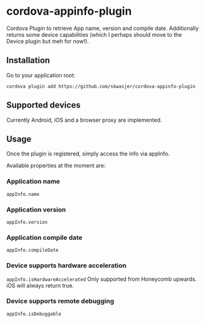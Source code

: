 # cordova-appinfo-plugin
Cordova Plugin to retrieve App name, version and compile date. Additionally returns some device capabilities (which I perhaps should move to the Device plugin but meh for now!).

## Installation ##

Go to your application root:

`cordova plugin add https://github.com/skwasjer/cordova-appinfo-plugin`

## Supported devices ##

Currently Android, iOS and a browser proxy are implemented.

## Usage ##

Once the plugin is registered, simply access the info via appInfo.

Available properties at the moment are:

### Application name ###
`appInfo.name`

### Application version ###
`appInfo.version`

### Application compile date ###
`appInfo.compileDate`

### Device supports hardware acceleration ###
`appInfo.isHardwareAccelerated`
Only supported from Honeycomb upwards. iOS will always return true.

### Device supports remote debugging ###
`appInfo.isDebuggable`